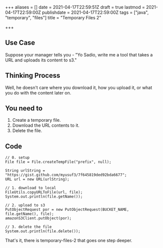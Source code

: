+++
aliases = []
date = 2021-04-17T22:59:51Z
draft = true
lastmod = 2021-04-17T22:59:00Z
publishdate = 2021-04-17T22:59:00Z
tags = ["java", "temporary", "files"]
title = "Temporary Files 2"

+++
## Use Case

Suppose your manager tells you - "Yo Sadio, write me a tool that takes a URL and uploads its content to s3."

## Thinking Process

Well, he doesn't care where you download it, how you upload it, or what you do with the content later on.

## You need to

1. Create a temporary file.
2. Download the URL contents to it.
3. Delete the file.

## Code

    // 0. setup
    File file = File.createTempFile("prefix", null);
    
    String urlString = "https://gist.github.com/myusuf3/7f645819ded92bda6677";
    URL url = new URL(urlString);
    
    // 1. download to local
    FileUtils.copyURLToFile(url, file);
    System.out.println(file.getName());
    
    // 2. upload to s3
    PutObjectRequest por = new PutObjectRequest(BUCKET_NAME, file.getName(), file);
    amazonS3Client.putObject(por);
    
    // 3. delete the file
    System.out.println(file.delete());

That's it, there is temporary-files-2 that goes one step deeper.